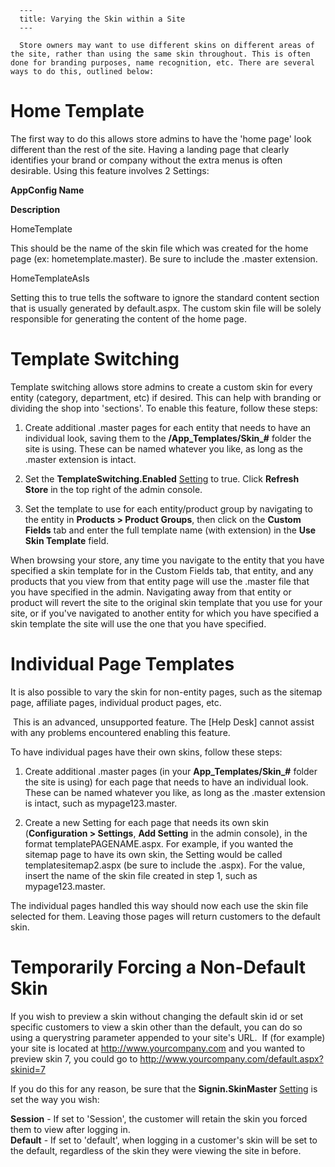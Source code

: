 
      ---
      title: Varying the Skin within a Site
      ---

      Store owners may want to use different skins on different areas of the site, rather than using the same skin throughout. This is often done for branding purposes, name recognition, etc. There are several ways to do this, outlined below:

Home Template
=============

The first way to do this allows store admins to have the 'home page' look different than the rest of the site. Having a landing page that clearly identifies your brand or company without the extra menus is often desirable. Using this feature involves 2 Settings:  
  

**AppConfig Name**

**Description**

HomeTemplate

This should be the name of the skin file which was created for the home page (ex: hometemplate.master). Be sure to include the .master extension.

HomeTemplateAsIs

Setting this to true tells the software to ignore the standard content section that is usually generated by default.aspx. The custom skin file will be solely responsible for generating the content of the home page.

Template Switching
==================

Template switching allows store admins to create a custom skin for every entity (category, department, etc) if desired. This can help with branding or dividing the shop into 'sections'. To enable this feature, follow these steps:

1.  Create additional .master pages for each entity that needs to have an individual look, saving them to the **/App\_Templates/Skin\_#** folder the site is using. These can be named whatever you like, as long as the .master extension is intact.  
      
    
2.  Set the **TemplateSwitching.Enabled** [Setting](default.aspx?pageid=settings) to true. Click **Refresh Store** in the top right of the admin console.  
      
    
3.  Set the template to use for each entity/product group by navigating to the entity in **Products > Product Groups**, then click on the **Custom Fields** tab and enter the full template name (with extension) in the **Use Skin Template** field.

When browsing your store, any time you navigate to the entity that you have specified a skin template for in the Custom Fields tab, that entity, and any products that you view from that entity page will use the .master file that you have specified in the admin. Navigating away from that entity or product will revert the site to the original skin template that you use for your site, or if you've navigated to another entity for which you have specified a skin template the site will use the one that you have specified.

Individual Page Templates
=========================

It is also possible to vary the skin for non-entity pages, such as the sitemap page, affiliate pages, individual product pages, etc.   
  
 This is an advanced, unsupported feature. The \[Help Desk\] cannot assist with any problems encountered enabling this feature.   
  
To have individual pages have their own skins, follow these steps:   

1.  Create additional .master pages (in your **App\_Templates/Skin\_#** folder the site is using) for each page that needs to have an individual look. These can be named whatever you like, as long as the .master extension is intact, such as mypage123.master.  
      
    
2.  Create a new Setting for each page that needs its own skin (**Configuration > Settings**, **Add Setting** in the admin console), in the format templatePAGENAME.aspx. For example, if you wanted the sitemap page to have its own skin, the Setting would be called templatesitemap2.aspx (be sure to include the .aspx). For the value, insert the name of the skin file created in step 1, such as mypage123.master.

  
The individual pages handled this way should now each use the skin file selected for them. Leaving those pages will return customers to the default skin.

Temporarily Forcing a Non-Default Skin
======================================

If you wish to preview a skin without changing the default skin id or set specific customers to view a skin other than the default, you can do so using a querystring parameter appended to your site's URL.  If (for example) your site is located at http://www.yourcompany.com and you wanted to preview skin 7, you could go to http://www.yourcompany.com/default.aspx?skinid=7

If you do this for any reason, be sure that the **Signin.SkinMaster** [Setting](default.aspx?pageid=settings) is set the way you wish:

**Session** \- If set to 'Session', the customer will retain the skin you forced them to view after logging in.  
**Default** \- If set to 'default', when logging in a customer's skin will be set to the default, regardless of the skin they were viewing the site in before.
      